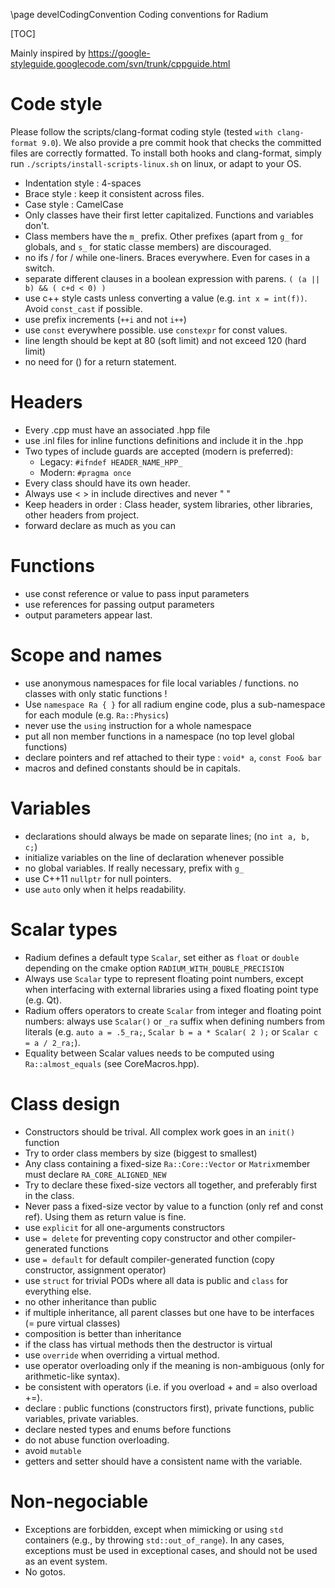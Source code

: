 \page develCodingConvention Coding conventions for Radium

[TOC]

Mainly inspired by https://google-styleguide.googlecode.com/svn/trunk/cppguide.html


# Code style
Please follow the scripts/clang-format coding style (tested `with clang-format 9.0`).
We also provide a pre commit hook that checks the committed files are correctly formatted.
To install both hooks and clang-format, simply run `./scripts/install-scripts-linux.sh` on linux, or adapt to your OS.

* Indentation style : 4-spaces
* Brace style : keep it consistent across files.
* Case style : CamelCase
* Only classes have their first letter capitalized. Functions and variables don't.
* Class members have the `m_` prefix. Other prefixes (apart from `g_` for globals, and `s_` for static classe members) are discouraged.
* no ifs / for / while one-liners. Braces everywhere. Even for cases in a switch.
* separate different clauses in a boolean expression with parens.
`( (a || b) && ( c+d < 0) )`
* use c++ style casts unless converting a value (e.g. `int x = int(f))`. Avoid `const_cast` if possible.
* use prefix increments (`++i` and not `i++`)
* use `const` everywhere possible. use `constexpr` for const values.
* line length should be kept at 80 (soft limit) and not exceed 120 (hard limit)
* no need for () for a return statement.

# Headers #

* Every .cpp must have an associated .hpp file
* use .inl files for inline functions definitions and include it in the .hpp
* Two types of include guards are accepted (modern is preferred):
   * Legacy: `#ifndef HEADER_NAME_HPP_`
   * Modern: `#pragma once`
* Every class should have its own header.
* Always use < > in include directives and never " "
* Keep headers in order : Class header, system libraries, other libraries, other headers from project.
* forward declare as much as you can

# Functions
* use const reference or value to pass input parameters
* use references for passing output parameters
* output parameters appear last.

# Scope and names
* use anonymous namespaces for file local variables / functions. no classes with only static functions !
* Use `namespace Ra { }` for all radium engine code, plus a sub-namespace for each module (e.g. `Ra::Physics`)
* never use  the `using` instruction for a whole namespace
* put all non member functions in a namespace (no top level global functions)
* declare pointers and ref attached to their type : `void* a`, `const Foo& bar`
* macros and defined constants should be in capitals.

# Variables
* declarations should always be made on separate lines; (no `int a, b, c;`)
* initialize variables on the line of declaration whenever possible
* no global variables. If really necessary, prefix with `g_`
* use C++11 `nullptr` for null pointers.
* use `auto` only when it helps readability.

# Scalar types
* Radium defines a default type `Scalar`, set either as `float` or `double` depending on the cmake
option `RADIUM_WITH_DOUBLE_PRECISION`
* Always use `Scalar` type to represent floating point numbers, except when interfacing with external
libraries using a fixed floating point type (e.g. Qt).
* Radium offers operators to create `Scalar` from integer and floating point numbers: always
use `Scalar()` or `_ra` suffix when defining numbers from literals (e.g. `auto a = .5_ra;`,
`Scalar b = a * Scalar( 2 );` or `Scalar c = a / 2_ra;`).
* Equality between Scalar values needs to be computed using `Ra::almost_equals` (see CoreMacros.hpp).

# Class design
* Constructors should be trival. All complex work goes in an `init()` function
* Try to order class members by size (biggest to smallest)
* Any class containing a fixed-size `Ra::Core::Vector` or `Matrix`member must declare `RA_CORE_ALIGNED_NEW`
* Try to declare these fixed-size vectors all together, and preferably first in the class.
* Never pass a fixed-size vector by value to a function (only ref and const ref). Using them as return value is fine.
* use `explicit` for all one-arguments constructors
* use `= delete` for preventing copy constructor and other compiler-generated functions
* use `= default` for default compiler-generated function (copy constructor,  assignment operator)
* use `struct` for trivial PODs where all data is public and `class` for
everything else.
* no other inheritance than public
* if multiple inheritance, all parent classes but one have to be interfaces (= pure virtual classes)
* composition is better than inheritance
* if the class has virtual methods then the destructor is virtual
* use `override` when overriding a virtual method.
* use operator overloading only if the meaning is non-ambiguous (only for arithmetic-like syntax).
* be consistent with operators (i.e. if you overload + and = also overload +=).
* declare : public functions (constructors first), private functions, public variables, private variables.
* declare nested types and enums before functions
* do not abuse function overloading.
* avoid `mutable`
* getters and setter should have a consistent name with the variable.

# Non-negociable
* Exceptions are forbidden, except when mimicking or using `std` containers (e.g., by throwing `std::out_of_range`).
In any cases, exceptions must be used in exceptional cases, and should not be used as an event system.
* No gotos.
